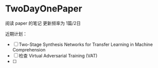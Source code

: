 # TwoDayOnePaper
阅读 paper 的笔记
更新频率为 1篇/2日

近期计划：
- [ ] Two-Stage Synthesis Networks for Transfer Learning in Machine Comprehension
- [ ] 检查 Virtual Adversarial Training (VAT)
- [ ] 
